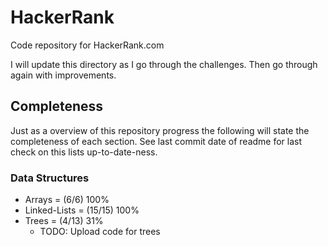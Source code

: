 # HackerRank
Code repository for HackerRank.com

I will update this directory as I go through the challenges. Then go through again with improvements.

## Completeness 

Just as a overview of this repository progress the following will state the completeness of each section. See last commit date of readme for last check on this lists up-to-date-ness.

### Data Structures
* Arrays = (6/6) 100%
* Linked-Lists = (15/15) 100%
* Trees = (4/13) 31%
  + TODO: Upload code for trees
